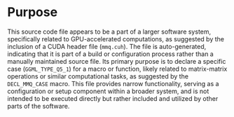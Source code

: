 # Purpose
This source code file appears to be a part of a larger software system, specifically related to GPU-accelerated computations, as suggested by the inclusion of a CUDA header file (`mmq.cuh`). The file is auto-generated, indicating that it is part of a build or configuration process rather than a manually maintained source file. Its primary purpose is to declare a specific case (`GGML_TYPE_Q5_1`) for a macro or function, likely related to matrix-matrix operations or similar computational tasks, as suggested by the `DECL_MMQ_CASE` macro. This file provides narrow functionality, serving as a configuration or setup component within a broader system, and is not intended to be executed directly but rather included and utilized by other parts of the software.
